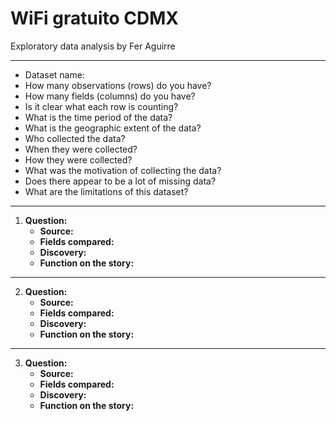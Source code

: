 # WiFi gratuito CDMX

Exploratory data analysis by Fer Aguirre

---

- Dataset name: 
- How many observations (rows) do you have?
- How many fields (columns) do you have?
- Is it clear what each row is counting?
- What is the time period of the data?
- What is the geographic extent of the data?
- Who collected the data?
- When they were collected?
- How they were collected?
- What was the motivation of collecting the data?
- Does there appear to be a lot of missing data?
- What are the limitations of this dataset?

---

1. **Question:**
    - **Source:**
    - **Fields compared:**
    - **Discovery:**
    - **Function on the story:**

---

2. **Question:**
    - **Source:**
    - **Fields compared:**
    - **Discovery:**
    - **Function on the story:**

---

3. **Question:**
    - **Source:**
    - **Fields compared:**
    - **Discovery:**
    - **Function on the story:**